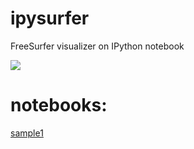 # ipysurfer
FreeSurfer visualizer on IPython notebook

![](http://i.gyazo.com/ab4d1bca45882bb7166bf7e0e544821c.png)

# notebooks:
[sample1](nbviewer.ipython.org/urls/dl.dropboxusercontent.com/u/47978121/webgl/mri.ipynb)
